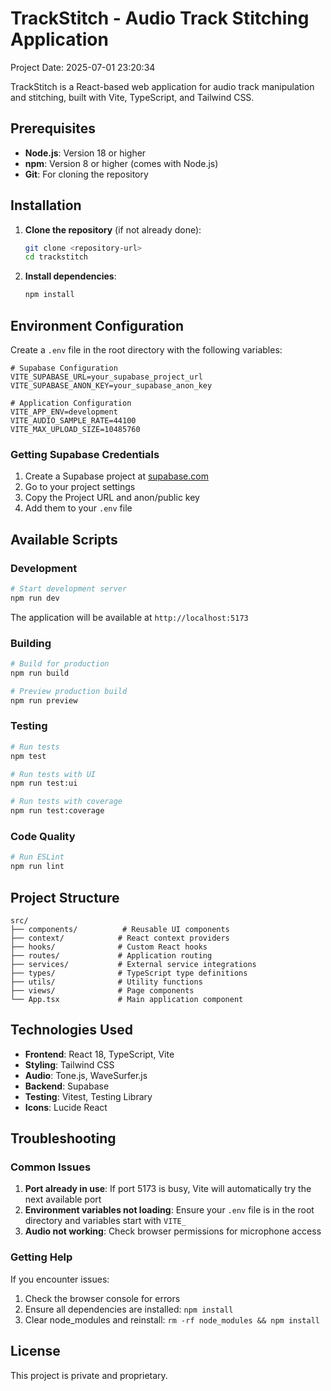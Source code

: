 # TrackStitch - Audio Track Stitching Application

Project Date: 2025-07-01 23:20:34

TrackStitch is a React-based web application for audio track manipulation and stitching, built with Vite, TypeScript, and Tailwind CSS.

## Prerequisites

- **Node.js**: Version 18 or higher
- **npm**: Version 8 or higher (comes with Node.js)
- **Git**: For cloning the repository

## Installation

1. **Clone the repository** (if not already done):

   ```bash
   git clone <repository-url>
   cd trackstitch
   ```

2. **Install dependencies**:
   ```bash
   npm install
   ```

## Environment Configuration

Create a `.env` file in the root directory with the following variables:

```env
# Supabase Configuration
VITE_SUPABASE_URL=your_supabase_project_url
VITE_SUPABASE_ANON_KEY=your_supabase_anon_key

# Application Configuration
VITE_APP_ENV=development
VITE_AUDIO_SAMPLE_RATE=44100
VITE_MAX_UPLOAD_SIZE=10485760
```

### Getting Supabase Credentials

1. Create a Supabase project at [supabase.com](https://supabase.com)
2. Go to your project settings
3. Copy the Project URL and anon/public key
4. Add them to your `.env` file

## Available Scripts

### Development

```bash
# Start development server
npm run dev
```

The application will be available at `http://localhost:5173`

### Building

```bash
# Build for production
npm run build

# Preview production build
npm run preview
```

### Testing

```bash
# Run tests
npm test

# Run tests with UI
npm run test:ui

# Run tests with coverage
npm run test:coverage
```

### Code Quality

```bash
# Run ESLint
npm run lint
```

## Project Structure

```
src/
├── components/          # Reusable UI components
├── context/            # React context providers
├── hooks/              # Custom React hooks
├── routes/             # Application routing
├── services/           # External service integrations
├── types/              # TypeScript type definitions
├── utils/              # Utility functions
├── views/              # Page components
└── App.tsx             # Main application component
```

## Technologies Used

- **Frontend**: React 18, TypeScript, Vite
- **Styling**: Tailwind CSS
- **Audio**: Tone.js, WaveSurfer.js
- **Backend**: Supabase
- **Testing**: Vitest, Testing Library
- **Icons**: Lucide React

## Troubleshooting

### Common Issues

1. **Port already in use**: If port 5173 is busy, Vite will automatically try the next available port
2. **Environment variables not loading**: Ensure your `.env` file is in the root directory and variables start with `VITE_`
3. **Audio not working**: Check browser permissions for microphone access

### Getting Help

If you encounter issues:

1. Check the browser console for errors
2. Ensure all dependencies are installed: `npm install`
3. Clear node_modules and reinstall: `rm -rf node_modules && npm install`

## License

This project is private and proprietary.
